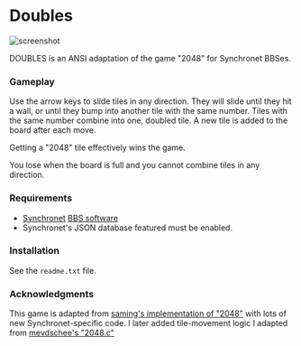 Doubles
=======

![screenshot](http://www.breakintochat.com/files/misc/doubles-animation.gif)

DOUBLES is an ANSI adaptation of the game "2048" for Synchronet BBSes.

### Gameplay

Use the arrow keys to slide tiles in any direction. They will slide until they hit a wall, or until they bump into another tile with the same number. Tiles with the same number combine into one, doubled tile. A new tile is added to the board after each move.

Getting a "2048" tile effectively wins the game. 

You lose when the board is full and you cannot combine tiles in any direction.

### Requirements

- [Synchronet](http://www.synchro.net) [BBS software](http://cvs.synchro.net/cgi-bin/viewcvs.cgi/)
- Synchronet's JSON database featured must be enabled.

### Installation

See the `readme.txt` file.

### Acknowledgments

This game is adapted from [saming's implementation of "2048"](https://github.com/saming/2048) with lots of new Synchronet-specific code. I later added tile-movement logic I adapted from [mevdschee's "2048.c"](https://github.com/mevdschee/2048.c)
